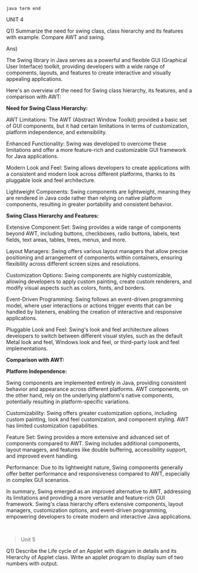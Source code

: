 ```
java term end
```

UNIT 4

Q1) Summarize  the  need  for  swing  class,  class  hierarchy  and  its  features  with  example.  Compare  AWT  and swing. 

Ans)

The Swing library in Java serves as a powerful and flexible GUI (Graphical User Interface) toolkit, providing developers with a wide range of components, layouts, and features to create interactive and visually appealing applications.

Here's an overview of the need for Swing class hierarchy, its features, and a comparison with AWT:

**Need for Swing Class Hierarchy:**

AWT Limitations:
The AWT (Abstract Window Toolkit) provided a basic set of GUI components, but it had certain limitations in terms of customization, platform independence, and extensibility.

Enhanced Functionality:
Swing was developed to overcome these limitations and offer a more feature-rich and customizable GUI framework for Java applications.

Modern Look and Feel:
 Swing allows developers to create applications with a consistent and modern look across different platforms, thanks to its pluggable look and feel architecture.

Lightweight Components:
 Swing components are lightweight, meaning they are rendered in Java code rather than relying on native platform components, resulting in greater portability and consistent behavior.

**Swing Class Hierarchy and Features:**

Extensive Component Set:
Swing provides a wide range of components beyond AWT, including buttons, checkboxes, radio buttons, labels, text fields, text areas, tables, trees, menus, and more.

Layout Managers:
Swing offers various layout managers that allow precise positioning and arrangement of components within containers, ensuring flexibility across different screen sizes and resolutions.

Customization Options:
 Swing components are highly customizable, allowing developers to apply custom painting, create custom renderers, and modify visual aspects such as colors, fonts, and borders.

Event-Driven Programming:
 Swing follows an event-driven programming model, where user interactions or actions trigger events that can be handled by listeners, enabling the creation of interactive and responsive applications.

Pluggable Look and Feel:
 Swing's look and feel architecture allows developers to switch between different visual styles, such as the default Metal look and feel, Windows look and feel, or third-party look and feel implementations.

**Comparison with AWT:**

**Platform Independence:** 

Swing components are implemented entirely in Java, providing consistent behavior and appearance across different platforms. AWT components, on the other hand, rely on the underlying platform's native components, potentially resulting in platform-specific variations.

Customizability:
 Swing offers greater customization options, including custom painting, look and feel customization, and component styling. AWT has limited customization capabilities.

Feature Set:
 Swing provides a more extensive and advanced set of components compared to AWT. Swing includes additional components, layout managers, and features like double buffering, accessibility support, and improved event handling.

Performance:
 Due to its lightweight nature, Swing components generally offer better performance and responsiveness compared to AWT, especially in complex GUI scenarios.

In summary, Swing emerged as an improved alternative to AWT, addressing its limitations and providing a more versatile and feature-rich GUI framework. Swing's class hierarchy offers extensive components, layout managers, customization options, and event-driven programming, empowering developers to create modern and interactive Java applications.

<br>

>Unit 5

Q1) Describe the Life cycle of an Applet with diagram in details and its Hierarchy of Applet class. Write an 
applet program to display sum of two numbers with output.
